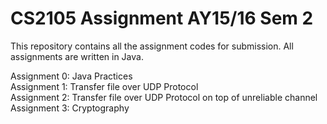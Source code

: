 # CS2105 Assignment AY15/16 Sem 2 

This repository contains all the assignment codes for submission. All assignments are written in Java.

Assignment 0: Java Practices </br>
Assignment 1: Transfer file over UDP Protocol </br>
Assignment 2: Transfer file over UDP Protocol on top of unreliable channel </br>
Assignment 3: Cryptography </br>
